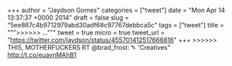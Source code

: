 
+++
author = "Jaydson Gomes"
categories = ["tweet"]
date = "Mon Apr 14 13:37:37 +0000 2014"
draft = false
slug = "5ee867c4b9712979abd30adf68c97767debbca5c"
tags = ["tweet"]
title = """&gt;&gt;&gt;&gt;&gt;&gt; ..."""
tweet = true
micro = true
tweet_url = "https://twitter.com/jaydson/status/455701412517666816"
+++
&gt;&gt;&gt;&gt;&gt;&gt; THIS, MOTHERFUCKERS RT @brad_frost: ✎ 'Creatives" http://t.co/euavnMAhB1
